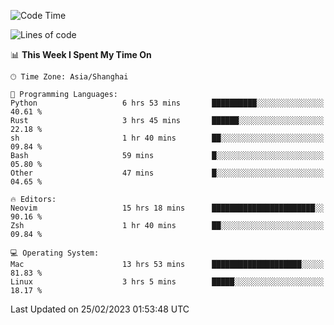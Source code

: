 <!--START_SECTION:waka-->
![Code Time](http://img.shields.io/badge/Code%20Time-1%2C173%20hrs%2029%20mins-blue)

![Lines of code](https://img.shields.io/badge/From%20Hello%20World%20I%27ve%20Written-66.6%20thousand%20lines%20of%20code-blue)

📊 **This Week I Spent My Time On** 

```text
🕑︎ Time Zone: Asia/Shanghai

💬 Programming Languages: 
Python                   6 hrs 53 mins       ██████████░░░░░░░░░░░░░░░   40.61 % 
Rust                     3 hrs 45 mins       ██████░░░░░░░░░░░░░░░░░░░   22.18 % 
sh                       1 hr 40 mins        ██░░░░░░░░░░░░░░░░░░░░░░░   09.84 % 
Bash                     59 mins             █░░░░░░░░░░░░░░░░░░░░░░░░   05.80 % 
Other                    47 mins             █░░░░░░░░░░░░░░░░░░░░░░░░   04.65 % 

🔥 Editors: 
Neovim                   15 hrs 18 mins      ███████████████████████░░   90.16 % 
Zsh                      1 hr 40 mins        ██░░░░░░░░░░░░░░░░░░░░░░░   09.84 % 

💻 Operating System: 
Mac                      13 hrs 53 mins      ████████████████████░░░░░   81.83 % 
Linux                    3 hrs 5 mins        █████░░░░░░░░░░░░░░░░░░░░   18.17 % 
```


 Last Updated on 25/02/2023 01:53:48 UTC
<!--END_SECTION:waka-->
